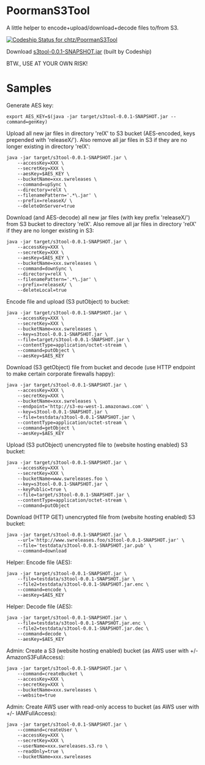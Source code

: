 # PoormanS3Tool

A little helper to encode+upload/download+decode files to/from S3.

[ ![Codeship Status for chtz/PoormanS3Tool](https://codeship.com/projects/99154270-b4b1-0133-4775-3e023a4cadff/status?branch=master)](https://codeship.com/projects/133982)

Download [s3tool-0.0.1-SNAPSHOT.jar](https://s3-eu-west-1.amazonaws.com/www.opensource.p.iraten.ch/s3tool-0.0.1-SNAPSHOT.jar) (built by Codeship)

BTW., USE AT YOUR OWN RISK!

# Samples

Generate AES key:

    export AES_KEY=$(java -jar target/s3tool-0.0.1-SNAPSHOT.jar --command=genKey)

Upload all new jar files in directory 'relX' to S3 bucket (AES-encoded, keys prepended with 'releaseX/'). Also remove all jar files in S3 if they are no longer existing in directory 'relX':

	java -jar target/s3tool-0.0.1-SNAPSHOT.jar \
		--accessKey=XXX \
		--secretKey=XXX \
		--aesKey=$AES_KEY \
		--bucketName=xxx.swreleases \
		--command=upSync \
		--directory=relX \
		--filenamePattern='.*\.jar' \
		--prefix=releaseX/ \
		--deleteOnServer=true
		
Download (and AES-decode) all new jar files (with key prefix 'releaseX/') from S3 bucket to directory 'relX'. Also remove all jar files in directory 'relX' if they are no longer existing in S3:
		
	java -jar target/s3tool-0.0.1-SNAPSHOT.jar \
		--accessKey=XXX \
		--secretKey=XXX \
		--aesKey=$AES_KEY \
		--bucketName=xxx.swreleases \
		--command=downSync \
		--directory=relX \
		--filenamePattern='.*\.jar' \
		--prefix=releaseX/ \
		--deleteLocal=true

Encode file and upload (S3 putObject) to bucket:

    java -jar target/s3tool-0.0.1-SNAPSHOT.jar \
    	--accessKey=XXX \
    	--secretKey=XXX \
    	--bucketName=xxx.swreleases \
    	--key=s3tool-0.0.1-SNAPSHOT.jar \
    	--file=target/s3tool-0.0.1-SNAPSHOT.jar \
    	--contentType=application/octet-stream \
    	--command=putObject \
    	--aesKey=$AES_KEY
		
Download (S3 getObject) file from bucket and decode (use HTTP endpoint to make certain corporate firewalls happy):		
		
	java -jar target/s3tool-0.0.1-SNAPSHOT.jar \
	    --accessKey=XXX \
	    --secretKey=XXX \
	    --bucketName=xxx.swreleases \
	    --endpoint='http://s3-eu-west-1.amazonaws.com' \
	    --key=s3tool-0.0.1-SNAPSHOT.jar \
	    --file=testdata/s3tool-0.0.1-SNAPSHOT.jar \
	    --contentType=application/octet-stream \
	    --command=getObject \
	    --aesKey=$AES_KEY
	
Upload (S3 putObject) unencrypted file to (website hosting enabled) S3 bucket: 	
	
	java -jar target/s3tool-0.0.1-SNAPSHOT.jar \
		--accessKey=XXX \
		--secretKey=XXX \
		--bucketName=www.swreleases.foo \
		--key=s3tool-0.0.1-SNAPSHOT.jar \
		--keyPublic=true \
		--file=target/s3tool-0.0.1-SNAPSHOT.jar \
		--contentType=application/octet-stream \
		--command=putObject
		
Download (HTTP GET) unencrypted file from (website hosting enabled) S3 bucket:	
		
	java -jar target/s3tool-0.0.1-SNAPSHOT.jar \
		--url='http://www.swreleases.foo/s3tool-0.0.1-SNAPSHOT.jar' \
		--file='testdata/s3tool-0.0.1-SNAPSHOT.jar.pub' \
		--command=download
		
Helper: Encode file (AES):		
		
	java -jar target/s3tool-0.0.1-SNAPSHOT.jar \
	    --file=testdata/s3tool-0.0.1-SNAPSHOT.jar \
	    --file2=testdata/s3tool-0.0.1-SNAPSHOT.jar.enc \
	    --command=encode \
	    --aesKey=$AES_KEY
	
Helper: Decode file (AES):
	
	java -jar target/s3tool-0.0.1-SNAPSHOT.jar \
	    --file=testdata/s3tool-0.0.1-SNAPSHOT.jar.enc \
	    --file2=testdata/s3tool-0.0.1-SNAPSHOT.jar.dec \
	    --command=decode \
	    --aesKey=$AES_KEY

Admin: Create a S3 (website hosting enabled) bucket (as AWS user with +/- AmazonS3FullAccess):

	java -jar target/s3tool-0.0.1-SNAPSHOT.jar \
		--command=createBucket \
		--accessKey=XXX \
		--secretKey=XXX \
		--bucketName=xxx.swreleases \
		--website=true
		
Admin: Create AWS user with read-only access to bucket (as AWS user with +/- IAMFullAccess):

	java -jar target/s3tool-0.0.1-SNAPSHOT.jar \
		--command=createUser \
		--accessKey=XXX \
		--secretKey=XXX \
		--userName=xxx.swreleases.s3.ro \
		--readOnly=true \
		--bucketName=xxx.swreleases
